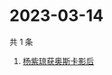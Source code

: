 # 2023-03-14

共 1 条

<!-- BEGIN -->
<!-- 最后更新时间 Tue Mar 14 2023 01:02:57 GMT+0800 (China Standard Time) -->

1. [杨紫琼获奥斯卡影后](https://www.zhihu.com/search?q=杨紫琼获奥斯卡影后)

<!-- END -->

